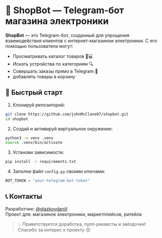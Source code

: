# 🛒 ShopBot — Telegram-бот магазина электроники  
**ShopBot** — это Telegram-бот, созданный для упрощения взаимодействия клиентов с интернет-магазином электроники. С его помощью пользователи могут:  
- Просматривать каталог товаров 📱💻  
- Искать устройства по категориям 🔍   
- Совершать заказы прямо в Telegram 🚀
- добавлять товары в корзину

## 🚀 Быстрый старт  
1. Клонируй репозиторий:  
```bash
git clone https://github.com/johnMcClane07/shopbot.git  
cd shopbot  
```  
2. Создай и активируй виртуальное окружение:  
```bash
python3 -m venv .venv  
source .venv/bin/activate  
```  
3. Установи зависимости:  
```bash
pip install -r requirements.txt  
```  
4. Заполни файл `config.py` своими ключами:  
```python
BOT_TOKEN = "your-telegram-bot-token"  
```  


## 📞 Контакты  
Разработчик: [@glazkovdaniil](https://t.me/daniil_glazk)  
Проект для: магазинов электроники, маркетплейсов, ритейла  

> 💡 Приветствуется доработка, пулл-реквесты и звёздочки! Спасибо за интерес к проекту 😊
